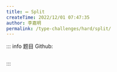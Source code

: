 ```yaml
---
title: ➖ Split
createTime: 2022/12/01 07:47:35
author: 李嘉明
permalink: /type-challenges/hard/split/
---
```


::: info 题目
Github: []()

```ts

```

:::
